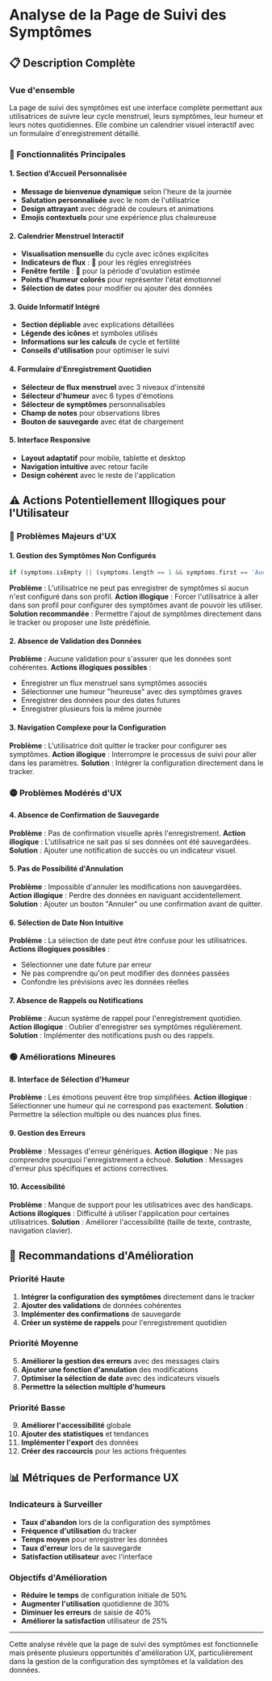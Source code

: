 # Analyse de la Page de Suivi des Symptômes

## 📋 Description Complète

### Vue d'ensemble
La page de suivi des symptômes est une interface complète permettant aux utilisatrices de suivre leur cycle menstruel, leurs symptômes, leur humeur et leurs notes quotidiennes. Elle combine un calendrier visuel interactif avec un formulaire d'enregistrement détaillé.

### 🎯 Fonctionnalités Principales

#### 1. **Section d'Accueil Personnalisée**
- **Message de bienvenue dynamique** selon l'heure de la journée
- **Salutation personnalisée** avec le nom de l'utilisatrice
- **Design attrayant** avec dégradé de couleurs et animations
- **Emojis contextuels** pour une expérience plus chaleureuse

#### 2. **Calendrier Menstruel Interactif**
- **Visualisation mensuelle** du cycle avec icônes explicites
- **Indicateurs de flux** : 🌸 pour les règles enregistrées
- **Fenêtre fertile** : 🌼 pour la période d'ovulation estimée
- **Points d'humeur colorés** pour représenter l'état émotionnel
- **Sélection de dates** pour modifier ou ajouter des données

#### 3. **Guide Informatif Intégré**
- **Section dépliable** avec explications détaillées
- **Légende des icônes** et symboles utilisés
- **Informations sur les calculs** de cycle et fertilité
- **Conseils d'utilisation** pour optimiser le suivi

#### 4. **Formulaire d'Enregistrement Quotidien**
- **Sélecteur de flux menstruel** avec 3 niveaux d'intensité
- **Sélecteur d'humeur** avec 6 types d'émotions
- **Sélecteur de symptômes** personnalisables
- **Champ de notes** pour observations libres
- **Bouton de sauvegarde** avec état de chargement

#### 5. **Interface Responsive**
- **Layout adaptatif** pour mobile, tablette et desktop
- **Navigation intuitive** avec retour facile
- **Design cohérent** avec le reste de l'application

## ⚠️ Actions Potentiellement Illogiques pour l'Utilisateur

### 🔴 **Problèmes Majeurs d'UX**

#### 1. **Gestion des Symptômes Non Configurés**
```dart
if (symptoms.isEmpty || (symptoms.length == 1 && symptoms.first == 'Aucun symptôme enregistré'))
```
**Problème** : L'utilisatrice ne peut pas enregistrer de symptômes si aucun n'est configuré dans son profil.
**Action illogique** : Forcer l'utilisatrice à aller dans son profil pour configurer des symptômes avant de pouvoir les utiliser.
**Solution recommandée** : Permettre l'ajout de symptômes directement dans le tracker ou proposer une liste prédéfinie.

#### 2. **Absence de Validation des Données**
**Problème** : Aucune validation pour s'assurer que les données sont cohérentes.
**Actions illogiques possibles** :
- Enregistrer un flux menstruel sans symptômes associés
- Sélectionner une humeur "heureuse" avec des symptômes graves
- Enregistrer des données pour des dates futures
- Enregistrer plusieurs fois la même journée

#### 3. **Navigation Complexe pour la Configuration**
**Problème** : L'utilisatrice doit quitter le tracker pour configurer ses symptômes.
**Action illogique** : Interrompre le processus de suivi pour aller dans les paramètres.
**Solution** : Intégrer la configuration directement dans le tracker.

### 🟡 **Problèmes Modérés d'UX**

#### 4. **Absence de Confirmation de Sauvegarde**
**Problème** : Pas de confirmation visuelle après l'enregistrement.
**Action illogique** : L'utilisatrice ne sait pas si ses données ont été sauvegardées.
**Solution** : Ajouter une notification de succès ou un indicateur visuel.

#### 5. **Pas de Possibilité d'Annulation**
**Problème** : Impossible d'annuler les modifications non sauvegardées.
**Action illogique** : Perdre des données en naviguant accidentellement.
**Solution** : Ajouter un bouton "Annuler" ou une confirmation avant de quitter.

#### 6. **Sélection de Date Non Intuitive**
**Problème** : La sélection de date peut être confuse pour les utilisatrices.
**Actions illogiques possibles** :
- Sélectionner une date future par erreur
- Ne pas comprendre qu'on peut modifier des données passées
- Confondre les prévisions avec les données réelles

#### 7. **Absence de Rappels ou Notifications**
**Problème** : Aucun système de rappel pour l'enregistrement quotidien.
**Action illogique** : Oublier d'enregistrer ses symptômes régulièrement.
**Solution** : Implémenter des notifications push ou des rappels.

### 🟢 **Améliorations Mineures**

#### 8. **Interface de Sélection d'Humeur**
**Problème** : Les émotions peuvent être trop simplifiées.
**Action illogique** : Sélectionner une humeur qui ne correspond pas exactement.
**Solution** : Permettre la sélection multiple ou des nuances plus fines.

#### 9. **Gestion des Erreurs**
**Problème** : Messages d'erreur génériques.
**Action illogique** : Ne pas comprendre pourquoi l'enregistrement a échoué.
**Solution** : Messages d'erreur plus spécifiques et actions correctives.

#### 10. **Accessibilité**
**Problème** : Manque de support pour les utilisatrices avec des handicaps.
**Actions illogiques** : Difficulté à utiliser l'application pour certaines utilisatrices.
**Solution** : Améliorer l'accessibilité (taille de texte, contraste, navigation clavier).

## 🚀 Recommandations d'Amélioration

### Priorité Haute
1. **Intégrer la configuration des symptômes** directement dans le tracker
2. **Ajouter des validations** de données cohérentes
3. **Implémenter des confirmations** de sauvegarde
4. **Créer un système de rappels** pour l'enregistrement quotidien

### Priorité Moyenne
5. **Améliorer la gestion des erreurs** avec des messages clairs
6. **Ajouter une fonction d'annulation** des modifications
7. **Optimiser la sélection de date** avec des indicateurs visuels
8. **Permettre la sélection multiple d'humeurs**

### Priorité Basse
9. **Améliorer l'accessibilité** globale
10. **Ajouter des statistiques** et tendances
11. **Implémenter l'export** des données
12. **Créer des raccourcis** pour les actions fréquentes

## 📊 Métriques de Performance UX

### Indicateurs à Surveiller
- **Taux d'abandon** lors de la configuration des symptômes
- **Fréquence d'utilisation** du tracker
- **Temps moyen** pour enregistrer les données
- **Taux d'erreur** lors de la sauvegarde
- **Satisfaction utilisateur** avec l'interface

### Objectifs d'Amélioration
- **Réduire le temps** de configuration initiale de 50%
- **Augmenter l'utilisation** quotidienne de 30%
- **Diminuer les erreurs** de saisie de 40%
- **Améliorer la satisfaction** utilisateur de 25%

---

Cette analyse révèle que la page de suivi des symptômes est fonctionnelle mais présente plusieurs opportunités d'amélioration UX, particulièrement dans la gestion de la configuration des symptômes et la validation des données. 